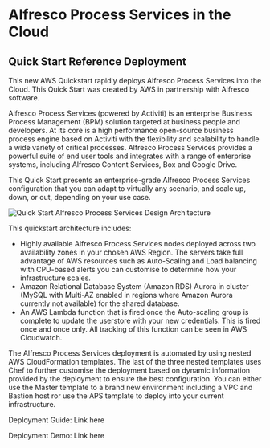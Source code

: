 # Alfresco Process Services in the Cloud
## Quick Start Reference Deployment

This new AWS Quickstart rapidly deploys Alfresco Process Services into the Cloud. This Quick Start was created by AWS in partnership with Alfresco software.

Alfresco Process Services (powered by Activiti) is an enterprise Business Process Management (BPM) solution targeted at business people and developers. At its core is a high performance open-source business process engine based on Activiti with the flexibility and scalability to handle a wide variety of critical processes. Alfresco Process Services provides a powerful suite of end user tools and integrates with a range of enterprise systems, including Alfresco Content Services, Box and Google Drive.

This Quick Start presents an enterprise-grade Alfresco Process Services configuration that you can adapt to virtually any scenario, and scale up, down, or out, depending on your use case.

![Quick Start Alfresco Process Services Design Architecture](https://s3.amazonaws.com/apsqstest/APSQSRef.png)

This quickstart architecture includes:
* Highly available Alfresco Process Services nodes deployed across two availability zones in your chosen AWS Region. The servers take full advantage of AWS resources such as Auto-Scaling and Load balancing with CPU-based alerts you can customise to determine how your infrastructure scales.
* Amazon Relational Database System (Amazon RDS) Aurora in cluster (MySQL with Multi-AZ enabled in regions where Amazon Aurora currently not available) for the shared database.
* An AWS Lambda function that is fired once the Auto-scaling group is complete to update the userstore with your new credentials. This is fired once and once only. All tracking of this function can be seen in AWS Cloudwatch.

The Alfresco Process Services deployment is automated by using nested AWS CloudFormation templates. The last of the three nested templates uses Chef to further customise the deployment based on dynamic information provided by the deployment to ensure the best configuration. You can either use the Master template to a brand new environment including a VPC and Bastion host ror use the APS template to deploy into your current infrastructure.

Deployment Guide: Link here

Deployment Demo: Link here
